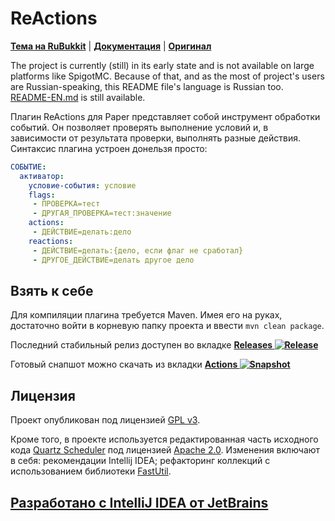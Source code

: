 # ReActions
[**Тема на RuBukkit**](http://rubukkit.org/threads/165857/) | [**Документация**](https://github.com/imDaniX/ReActions/wiki) | [**Оригинал**](https://github.com/Redolith/ReActions)

The project is currently (still) in its early state and is not available on large platforms like SpigotMC. Because of 
that, and as the most of project's users are Russian-speaking, this README file's language is Russian too. 
[README-EN.md](README-EN.md) is still available.

Плагин ReActions для Paper представляет собой инструмент обработки событий. Он позволяет проверять выполнение условий и,
в зависимости от результата проверки, выполнять разные действия. Синтаксис плагина устроен донельзя просто:
```yaml
СОБЫТИЕ:
  активатор:
    условие-события: условие
    flags:
     - ПРОВЕРКА=тест
     - ДРУГАЯ_ПРОВЕРКА=тест:значение
    actions:
     - ДЕЙСТВИЕ=делать:дело
    reactions:
     - ДЕЙСТВИЕ=делать:{дело, если флаг не сработал}
     - ДРУГОЕ_ДЕЙСТВИЕ=делать другое дело
```

## Взять к себе

Для компиляции плагина требуется Maven. Имея его на руках, достаточно войти в корневую папку проекта и ввести `mvn clean package`.

Последний стабильный релиз доступен во вкладке
**[Releases ![Release](https://img.shields.io/github/release/imDaniX/ReActions.svg)](https://github.com/imDaniX/ReActions/releases/latest/)**

Готовый снапшот можно скачать из вкладки 
**[Actions ![Snapshot](https://github.com/imDaniX/ReActions/workflows/Java%20CI/badge.svg)](https://github.com/imDaniX/ReActions/actions)** 

## Лицензия

Проект опубликован под лицензией [GPL v3](LICENSE.md).

Кроме того, в проекте используется редактированная часть исходного кода 
[Quartz Scheduler](https://github.com/quartz-scheduler/quartz) под лицензией 
[Apache 2.0](https://www.apache.org/licenses/LICENSE-2.0). Изменения включают в себя: рекомендации Intellij IDEA; 
рефакторинг коллекций с использованием библиотеки [FastUtil](https://fastutil.di.unimi.it/).

## [Разработано с IntelliJ IDEA от JetBrains](https://www.jetbrains.com/)

